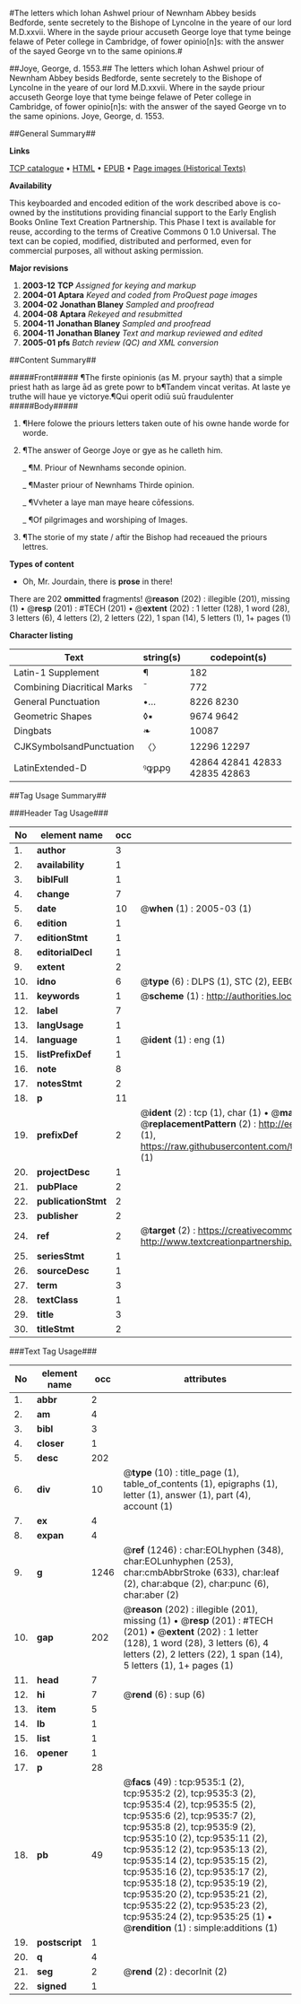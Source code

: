 #The letters which Iohan Ashwel priour of Newnham Abbey besids Bedforde, sente secretely to the Bishope of Lyncolne in the yeare of our lord M.D.xxvii. Where in the sayde priour accuseth George Ioye that tyme beinge felawe of Peter college in Cambridge, of fower opinio[n]s: with the answer of the sayed George vn to the same opinions.#

##Joye, George, d. 1553.##
The letters which Iohan Ashwel priour of Newnham Abbey besids Bedforde, sente secretely to the Bishope of Lyncolne in the yeare of our lord M.D.xxvii. Where in the sayde priour accuseth George Ioye that tyme beinge felawe of Peter college in Cambridge, of fower opinio[n]s: with the answer of the sayed George vn to the same opinions.
Joye, George, d. 1553.

##General Summary##

**Links**

[TCP catalogue](http://www.ota.ox.ac.uk/tcp/)  • 
[HTML](http://tei.it.ox.ac.uk/tcp/Texts-HTML/free/A22/A22061.html)  • 
[EPUB](http://tei.it.ox.ac.uk/tcp/Texts-EPUB/free/A22/A22061.epub) • 
[Page images (Historical Texts)](https://data.historicaltexts.jisc.ac.uk/view?pubId=eebo-99844700e&pageId=eebo-99844700e-9535-1)

**Availability**

This keyboarded and encoded edition of the
	       work described above is co-owned by the institutions
	       providing financial support to the Early English Books
	       Online Text Creation Partnership. This Phase I text is
	       available for reuse, according to the terms of Creative
	       Commons 0 1.0 Universal. The text can be copied,
	       modified, distributed and performed, even for
	       commercial purposes, all without asking permission.

**Major revisions**

1. __2003-12__ __TCP__ *Assigned for keying and markup*
1. __2004-01__ __Aptara__ *Keyed and coded from ProQuest page images*
1. __2004-02__ __Jonathan Blaney__ *Sampled and proofread*
1. __2004-08__ __Aptara__ *Rekeyed and resubmitted*
1. __2004-11__ __Jonathan Blaney__ *Sampled and proofread*
1. __2004-11__ __Jonathan Blaney__ *Text and markup reviewed and edited*
1. __2005-01__ __pfs__ *Batch review (QC) and XML conversion*

##Content Summary##

#####Front#####
¶The firste opinionis (as M. pryour
sayth) that a simple priest hath as large
ād as grete powr to b¶Tandem vincat veritas.
At laste ye truthe will haue ye victorye.¶Qui operit odiū suū fraudulenter
#####Body#####

1. ¶Here folowe the priours letters
taken oute of his owne hande
worde for worde.

1. ¶The answer of George Joye or gye as
he calleth him.

    _ ¶M. Priour of Newnhams seconde opinion.

    _ ¶Master priour of Newnhams
Thirde opinion.

    _ ¶Vvheter a laye man maye heare cōfessions.

    _ ¶Of pilgrimages and worshiping of
Images.

1. ¶The storie of my state / aftir the Bishop
had receaued the priours
lettres.

**Types of content**

  * Oh, Mr. Jourdain, there is **prose** in there!

There are 202 **ommitted** fragments! 
 @__reason__ (202) : illegible (201), missing (1)  •  @__resp__ (201) : #TECH (201)  •  @__extent__ (202) : 1 letter (128), 1 word (28), 3 letters (6), 4 letters (2), 2 letters (22), 1 span (14), 5 letters (1), 1+ pages (1)

**Character listing**


|Text|string(s)|codepoint(s)|
|---|---|---|
|Latin-1 Supplement|¶|182|
|Combining             Diacritical Marks|̄|772|
|General Punctuation|•…|8226 8230|
|Geometric Shapes|◊▪|9674 9642|
|Dingbats|❧|10087|
|CJKSymbolsandPunctuation|〈〉|12296 12297|
|LatinExtended-D|ꝰꝙꝑꝓꝯ|42864 42841 42833 42835 42863|

##Tag Usage Summary##

###Header Tag Usage###

|No|element name|occ|attributes|
|---|---|---|---|
|1.|__author__|3||
|2.|__availability__|1||
|3.|__biblFull__|1||
|4.|__change__|7||
|5.|__date__|10| @__when__ (1) : 2005-03 (1)|
|6.|__edition__|1||
|7.|__editionStmt__|1||
|8.|__editorialDecl__|1||
|9.|__extent__|2||
|10.|__idno__|6| @__type__ (6) : DLPS (1), STC (2), EEBO-CITATION (1), PROQUEST (1), VID (1)|
|11.|__keywords__|1| @__scheme__ (1) : http://authorities.loc.gov/ (1)|
|12.|__label__|7||
|13.|__langUsage__|1||
|14.|__language__|1| @__ident__ (1) : eng (1)|
|15.|__listPrefixDef__|1||
|16.|__note__|8||
|17.|__notesStmt__|2||
|18.|__p__|11||
|19.|__prefixDef__|2| @__ident__ (2) : tcp (1), char (1)  •  @__matchPattern__ (2) : ([0-9\-]+):([0-9IVX]+) (1), (.+) (1)  •  @__replacementPattern__ (2) : http://eebo.chadwyck.com/downloadtiff?vid=$1&page=$2 (1), https://raw.githubusercontent.com/textcreationpartnership/Texts/master/tcpchars.xml#$1 (1)|
|20.|__projectDesc__|1||
|21.|__pubPlace__|2||
|22.|__publicationStmt__|2||
|23.|__publisher__|2||
|24.|__ref__|2| @__target__ (2) : https://creativecommons.org/publicdomain/zero/1.0/ (1), http://www.textcreationpartnership.org/docs/. (1)|
|25.|__seriesStmt__|1||
|26.|__sourceDesc__|1||
|27.|__term__|3||
|28.|__textClass__|1||
|29.|__title__|3||
|30.|__titleStmt__|2||


###Text Tag Usage###

|No|element name|occ|attributes|
|---|---|---|---|
|1.|__abbr__|2||
|2.|__am__|4||
|3.|__bibl__|3||
|4.|__closer__|1||
|5.|__desc__|202||
|6.|__div__|10| @__type__ (10) : title_page (1), table_of_contents (1), epigraphs (1), letter (1), answer (1), part (4), account (1)|
|7.|__ex__|4||
|8.|__expan__|4||
|9.|__g__|1246| @__ref__ (1246) : char:EOLhyphen (348), char:EOLunhyphen (253), char:cmbAbbrStroke (633), char:leaf (2), char:abque (2), char:punc (6), char:aber (2)|
|10.|__gap__|202| @__reason__ (202) : illegible (201), missing (1)  •  @__resp__ (201) : #TECH (201)  •  @__extent__ (202) : 1 letter (128), 1 word (28), 3 letters (6), 4 letters (2), 2 letters (22), 1 span (14), 5 letters (1), 1+ pages (1)|
|11.|__head__|7||
|12.|__hi__|7| @__rend__ (6) : sup (6)|
|13.|__item__|5||
|14.|__lb__|1||
|15.|__list__|1||
|16.|__opener__|1||
|17.|__p__|28||
|18.|__pb__|49| @__facs__ (49) : tcp:9535:1 (2), tcp:9535:2 (2), tcp:9535:3 (2), tcp:9535:4 (2), tcp:9535:5 (2), tcp:9535:6 (2), tcp:9535:7 (2), tcp:9535:8 (2), tcp:9535:9 (2), tcp:9535:10 (2), tcp:9535:11 (2), tcp:9535:12 (2), tcp:9535:13 (2), tcp:9535:14 (2), tcp:9535:15 (2), tcp:9535:16 (2), tcp:9535:17 (2), tcp:9535:18 (2), tcp:9535:19 (2), tcp:9535:20 (2), tcp:9535:21 (2), tcp:9535:22 (2), tcp:9535:23 (2), tcp:9535:24 (2), tcp:9535:25 (1)  •  @__rendition__ (1) : simple:additions (1)|
|19.|__postscript__|1||
|20.|__q__|4||
|21.|__seg__|2| @__rend__ (2) : decorInit (2)|
|22.|__signed__|1||
